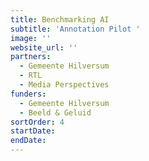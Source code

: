 ```yaml
---
title: Benchmarking AI
subtitle: 'Annotation Pilot '
image: ''
website_url: ''
partners:
  - Gemeente Hilversum
  - RTL
  - Media Perspectives
funders:
  - Gemeente Hilversum
  - Beeld & Geluid
sortOrder: 4
startDate:
endDate:
---
```

